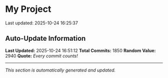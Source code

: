 # My Project


Last updated: 2025-10-24 16:25:37

































































































































































































































































































































































































































































































































































































































































































































































































































































































































































































































































































































































































































































































































































































































































































































































































































































































































































































































































































































































































































































































































































































































































































































## Auto-Update Information

**Last Updated:** 2025-10-24 16:51:12
**Total Commits:** 1850
**Random Value:** 2940
**Quote:** _Every commit counts!_

---
_This section is automatically generated and updated._